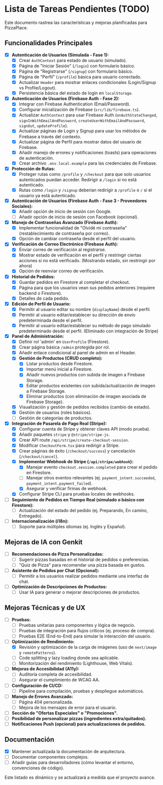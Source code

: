 

# Lista de Tareas Pendientes (TODO)

Este documento rastrea las características y mejoras planificadas para PizzaPlace.

## Funcionalidades Principales
- [x] **Autenticación de Usuarios (Simulada - Fase 1):**
    - [x] Crear `AuthContext` para estado de usuario (simulado).
    - [x] Página de "Iniciar Sesión" (`/login`) con formulario básico.
    - [x] Página de "Registrarse" (`/signup`) con formulario básico.
    - [x] Página de "Perfil" (`/profile`) básica para usuario conectado.
    - [x] Actualizar `Header` para mostrar enlaces condicionales (Login/Signup vs Profile/Logout).
    - [x] Persistencia básica del estado de login en `localStorage`.
- [x] **Autenticación de Usuarios (Firebase Auth - Fase 2):**
    - [x] Integrar con Firebase Authentication (Email/Password).
    - [x] Configurar inicialización de Firebase (`src/lib/firebase.ts`).
    - [x] Actualizar `AuthContext` para usar Firebase Auth (`onAuthStateChanged`, `signInWithEmailAndPassword`, `createUserWithEmailAndPassword`, `signOut`, `updateProfile`).
    - [x] Actualizar páginas de Login y Signup para usar los métodos de Firebase a través del contexto.
    - [x] Actualizar página de Perfil para mostrar datos del usuario de Firebase.
    - [x] Añadir manejo de errores y notificaciones (toasts) para operaciones de autenticación.
    - [x] Crear archivo `.env.local.example` para las credenciales de Firebase.
- [x] **Protección de Rutas:**
    - [x] Proteger rutas como `/profile` y `/checkout` para que solo usuarios autenticados puedan acceder. Redirigir a `/login` si no está autenticado.
    - [x] Rutas como `/login` y `/signup` deberían redirigir a `/profile` o `/` si el usuario ya está autenticado.
- [x] **Autenticación de Usuarios (Firebase Auth - Fase 3 - Proveedores Sociales):**
    - [x] Añadir opción de inicio de sesión con Google.
    - [ ] Añadir opción de inicio de sesión con Facebook (opcional).
- [x] **Manejo de Contraseñas Avanzado (Firebase Auth):**
    - [x] Implementar funcionalidad de "Olvidé mi contraseña" (restablecimiento de contraseña por correo).
    - [x] Opción de cambiar contraseña desde el perfil del usuario.
- [x] **Verificación de Correo Electrónico (Firebase Auth):**
    - [x] Enviar correo de verificación al registrarse.
    - [x] Mostrar estado de verificación en el perfil y restringir ciertas acciones si no está verificado. (Mostrando estado, sin restringir por ahora)
    - [x] Opción de reenviar correo de verificación.
- [x] **Historial de Pedidos:**
    - [x] Guardar pedidos en Firestore al completar el checkout.
    - [x] Página para que los usuarios vean sus pedidos anteriores (requiere backend o Firestore).
    - [x] Detalles de cada pedido.
- [x] **Edición de Perfil de Usuario:**
    - [x] Permitir al usuario editar su nombre (`displayName`) desde el perfil.
    - [x] Permitir al usuario editar/establecer su dirección de envío predeterminada desde el perfil.
    - [x] Permitir al usuario editar/establecer su método de pago simulado predeterminado desde el perfil. (Eliminado con integración de Stripe)
- [x] **Panel de Administración:**
    - [x] Definir rol 'admin' en `UserProfile` (Firestore).
    - [x] Crear página básica `/admin` protegida por rol.
    - [x] Añadir enlace condicional al panel de admin en el Header.
    - [x] **Gestión de Productos (CRUD completo):**
        - [x] Listar productos desde Firestore.
        - [x] Importar menú inicial a Firestore.
        - [x] Añadir nuevos productos con subida de imagen a Firebase Storage.
        - [x] Editar productos existentes con subida/actualización de imagen a Firebase Storage.
        - [x] Eliminar productos (con eliminación de imagen asociada de Firebase Storage).
    - [x] Visualización y gestión de pedidos recibidos (cambio de estado).
    - [x] Gestión de usuarios (roles básicos).
    - [ ] Gestión de categorías de productos.
- [x] **Integración de Pasarela de Pago Real (Stripe):**
    - [x] Configurar cuenta de Stripe y obtener claves API (modo prueba).
    - [x] Añadir paquetes `stripe` y `@stripe/stripe-js`.
    - [x] Crear API route `/api/stripe/create-checkout-session`.
    - [x] Modificar `CheckoutForm.tsx` para redirigir a Stripe.
    - [x] Crear páginas de éxito (`/checkout/success`) y cancelación (`/checkout/cancel`).
    - [x] **Implementar Webhook de Stripe (`/api/stripe/webhook`):**
        - [x] Manejar evento `checkout.session.completed` para crear el pedido en Firestore.
        - [ ] Manejar otros eventos relevantes (ej. `payment_intent.succeeded`, `payment_intent.payment_failed`).
        - [x] Asegurar y verificar firmas de webhook.
    - [x] Configurar Stripe CLI para pruebas locales de webhooks.
- [ ] **Seguimiento de Pedidos en Tiempo Real (simulado o básico con Firestore):**
    - [ ] Actualización del estado del pedido (ej. Preparando, En camino, Entregado).
- [ ] **Internacionalización (i18n):**
    - [ ] Soporte para múltiples idiomas (ej. Inglés y Español).

## Mejoras de IA con Genkit
- [ ] **Recomendaciones de Pizza Personalizadas:**
    - [ ] Sugerir pizzas basadas en el historial de pedidos o preferencias.
    - [ ] "Quiz de Pizza" para recomendar una pizza basada en gustos.
- [ ] **Asistente de Pedidos por Chat (Opcional):**
    - [ ] Permitir a los usuarios realizar pedidos mediante una interfaz de chat.
- [ ] **Optimización de Descripciones de Productos:**
    - [ ] Usar IA para generar o mejorar descripciones de productos.

## Mejoras Técnicas y de UX
- [ ] **Pruebas:**
    - [ ] Pruebas unitarias para componentes y lógica de negocio.
    - [ ] Pruebas de integración para flujos críticos (ej. proceso de compra).
    - [ ] Pruebas E2E (End-to-End) para simular la interacción del usuario.
- [ ] **Optimización de Rendimiento:**
    *   [x] Revisión y optimización de la carga de imágenes (uso de `next/image` y `remotePatterns`).
    *   [ ] Code splitting y lazy loading donde sea aplicable.
    *   [ ] Monitorización del rendimiento (Lighthouse, Web Vitals).
- [ ] **Mejoras de Accesibilidad (A11y):**
    *   [ ] Auditoría completa de accesibilidad.
    *   [ ] Asegurar el cumplimiento de WCAG AA.
- [ ] **Configuración de CI/CD:**
    *   [ ] Pipeline para compilación, pruebas y despliegue automáticos.
- [ ] **Manejo de Errores Avanzado:**
    *   [ ] Página 404 personalizada.
    *   [ ] Mejora de los mensajes de error para el usuario.
- [ ] **Sección de "Ofertas Especiales" o "Promociones".**
- [ ] **Posibilidad de personalizar pizzas (ingredientes extra/quitados).**
- [ ] **Notificaciones Push (opcional) para actualizaciones de pedidos.**

## Documentación
- [x] Mantener actualizada la documentación de arquitectura.
- [ ] Documentar componentes complejos.
- [ ] Añadir guías para desarrolladores (cómo levantar el entorno, convenciones de código).

Este listado es dinámico y se actualizará a medida que el proyecto avance.
